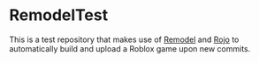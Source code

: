 # RemodelTest

This is a test repository that makes use of [Remodel](https://github.com/rojo-rbx/remodel) and
[Rojo](https://github.com/rojo-rbx/rojo) to automatically build and upload a Roblox game upon new commits.
